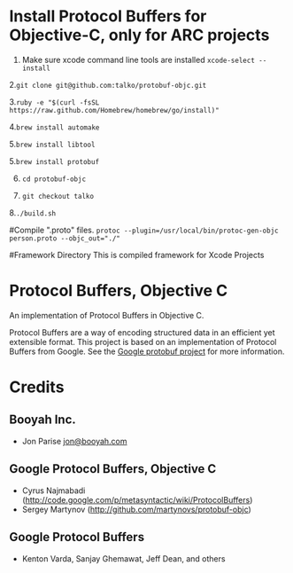 # Install Protocol Buffers for Objective-C, only for ARC projects

   1. Make sure xcode command line tools are installed `xcode-select --install`

   2.`git clone git@github.com:talko/protobuf-objc.git`
   
   3.`ruby -e "$(curl -fsSL https://raw.github.com/Homebrew/homebrew/go/install)"`
   
   4.`brew install automake`
   
   5.`brew install libtool`
   
   5.`brew install protobuf`
   
   6. `cd protobuf-objc`
   
   7. `git checkout talko`

   8.`./build.sh`

#Compile ".proto" files. 
   `protoc --plugin=/usr/local/bin/protoc-gen-objc person.proto --objc_out="./"`

#Framework Directory
 This is compiled framework for Xcode Projects

# Protocol Buffers, Objective C

An implementation of Protocol Buffers in Objective C.

Protocol Buffers are a way of encoding structured data in an efficient yet extensible format.
This project is based on an implementation of Protocol Buffers from Google.  See the
[Google protobuf project][g-protobuf] for more information.

[g-protobuf]: http://code.google.com/p/protobuf/


# Credits

Booyah Inc.
-------------------------------------------------------------------------------
- Jon Parise <jon@booyah.com>


Google Protocol Buffers, Objective C
-------------------------------------------------------------------------------
- Cyrus Najmabadi  (http://code.google.com/p/metasyntactic/wiki/ProtocolBuffers)
- Sergey Martynov  (http://github.com/martynovs/protobuf-objc)


Google Protocol Buffers
-------------------------------------------------------------------------------
- Kenton Varda, Sanjay Ghemawat, Jeff Dean, and others
